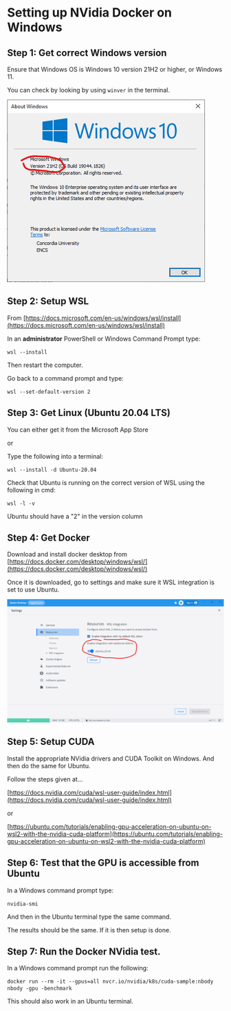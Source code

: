 # Setting up NVidia Docker on Windows

## Step 1: Get correct Windows version

Ensure that Windows OS is Windows 10 version 21H2 or higher, or Windows 11.

You can check by looking by using `winver` in the terminal.

![winver](docs/images/Windows_Version.png)

## Step 2: Setup WSL

From [https://docs.microsoft.com/en-us/windows/wsl/install](https://docs.microsoft.com/en-us/windows/wsl/install)

In an **administrator** PowerShell or Windows Command Prompt type:

```
wsl --install
```

Then restart the computer.

Go back to a command prompt and type:

```
wsl --set-default-version 2
```

## Step 3: Get Linux (Ubuntu 20.04 LTS)

You can either get it from the Microsoft App Store

or

Type the following into a terminal:

```
wsl --install -d Ubuntu-20.04
```

Check that Ubuntu is running on the correct version of WSL using the following
in cmd:

```
wsl -l -v
```

Ubuntu should have a "2" in the version column

## Step 4: Get Docker

Download and install docker desktop from [https://docs.docker.com/desktop/windows/wsl/](https://docs.docker.com/desktop/windows/wsl/)

Once it is downloaded, go to settings and make sure it WSL integration is set to use Ubuntu.

![Docker settings](docs/images/Docker_setup.png)

## Step 5: Setup CUDA

Install the appropriate NVidia drivers and CUDA Toolkit on Windows. And then do the same for Ubuntu.

Follow the steps given at...

[https://docs.nvidia.com/cuda/wsl-user-guide/index.html](https://docs.nvidia.com/cuda/wsl-user-guide/index.html)

or

[https://ubuntu.com/tutorials/enabling-gpu-acceleration-on-ubuntu-on-wsl2-with-the-nvidia-cuda-platform](https://ubuntu.com/tutorials/enabling-gpu-acceleration-on-ubuntu-on-wsl2-with-the-nvidia-cuda-platform)

## Step 6: Test that the GPU is accessible from Ubuntu

In a Windows command prompt type:

```
nvidia-smi
```

And then in the Ubuntu terminal type the same command.

The results should  be the same. If it is then setup is done.

## Step 7: Run the Docker NVidia test.

In a Windows command prompt run the following:

```
docker run --rm -it --gpus=all nvcr.io/nvidia/k8s/cuda-sample:nbody nbody -gpu -benchmark
```

This should also work in an Ubuntu terminal.
